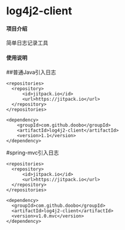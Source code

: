 # log4j2-client
#### 项目介绍
简单日志记录工具

#### 使用说明
##普通Java引入日志
```
<repositories>
  <repository>
      <id>jitpack.io</id>
      <url>https://jitpack.io</url>
  </repository>
</repositories>
  
<dependency>
    <groupId>com.github.doobo</groupId>
    <artifactId>log4j2-client</artifactId>
    <version>1.1</version>
</dependency>
```

#spring-mvc引入日志
```
<repositories>
  <repository>
      <id>jitpack.io</id>
      <url>https://jitpack.io</url>
  </repository>
</repositories>
  
<dependency>
  <groupId>com.github.doobo</groupId>
  <artifactId>log4j2-client</artifactId>
  <version>v1.0.mvc</version>
</dependency>
```

